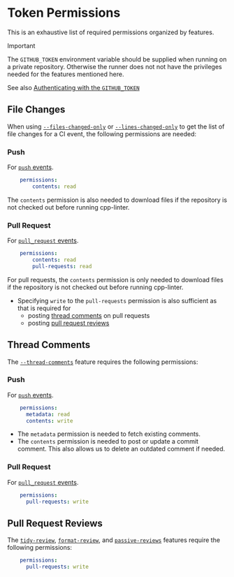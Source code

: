 <!-- markdownlint-disable MD024 -->

# Token Permissions

This is an exhaustive list of required permissions organized by features.

> [!IMPORTANT]
> The `GITHUB_TOKEN` environment variable should be supplied when running on a private repository.
> Otherwise the runner does not not have the privileges needed for the features mentioned here.
>
> See also [Authenticating with the `GITHUB_TOKEN`](https://docs.github.com/en/actions/reference/authentication-in-a-workflow)

[push-events]: https://docs.github.com/en/actions/using-workflows/events-that-trigger-workflows#push
[pr-events]: https://docs.github.com/en/actions/using-workflows/events-that-trigger-workflows#pull_request

## File Changes

When using [`--files-changed-only`](cli.md#-f-files-changed-only) or
[`--lines-changed-only`](cli.md#-l-lines-changed-only) to get the list
of file changes for a CI event, the following permissions are needed:

### Push

For [`push` events][push-events].

```yaml
    permissions:
        contents: read
```

The `contents` permission is also needed to download files if the repository is not
checked out before running cpp-linter.

### Pull Request

For [`pull_request` events][pr-events].

```yaml
    permissions:
        contents: read
        pull-requests: read
```

For pull requests, the `contents` permission is only needed to download files if
the repository is not checked out before running cpp-linter.

* Specifying `write` to the `pull-requests` permission is also sufficient as that is
  required for
  * posting [thread comments](#thread-comments) on pull requests
  * posting [pull request reviews](#pull-request-reviews)

## Thread Comments

The [`--thread-comments`](cli.md#-g-thread-comments) feature requires the following permissions:

### Push

For [`push` events][push-events].

```yaml
    permissions:
      metadata: read
      contents: write
```

* The `metadata` permission is needed to fetch existing comments.
* The `contents` permission is needed to post or update a commit comment.
  This also allows us to delete an outdated comment if needed.

### Pull Request

For [`pull_request` events][pr-events].

```yaml
    permissions:
      pull-requests: write
```

## Pull Request Reviews

The [`tidy-review`](cli.md#-d-tidy-review), [`format-review`](cli.md#-m-format-review), and [`passive-reviews`](cli.md#-r-passive-reviews) features require the following permissions:

```yaml
    permissions:
      pull-requests: write
```
